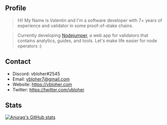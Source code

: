 ## Profile
> Hi! My Name is Valentin and I'm a software developer with 7+ years of experience and validator in some proof-of-stake chains.

> Сurrently developing [Nodejumper](https://nodejumper.io), a web app for validators that contains analytics, guides, and tools. Let's make life easier for node operators :)

## Contact
- Discord: vbloher#2545
- Email: vbloher7@gmail.com
- Website: https://vbloher.com
- Twitter: https://twitter.com/vbloher

## Stats

[![Anurag's GitHub stats](https://github-readme-stats.vercel.app/api?show_icons=true&username=vbloher)](https://github.com/anuraghazra/github-readme-stats)
